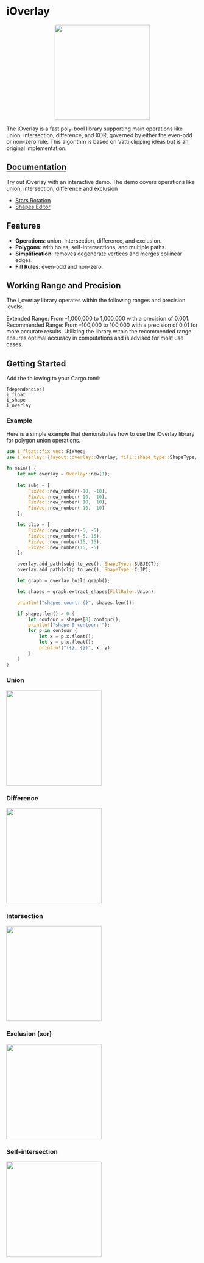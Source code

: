 # iOverlay

<p align="center">
          
<img src="https://raw.githubusercontent.com/iShape-Rust/iOverlay/blob/main/Readme/balloons.svg" width="250"/>
</p>

The iOverlay is a fast poly-bool library supporting main operations like union, intersection, difference, and XOR, governed by either the even-odd or non-zero rule. This algorithm is based on Vatti clipping ideas but is an original implementation.


## [Documentation](https://ishape-rust.github.io/iShape-js/overlay/stars_demo.html)
Try out iOverlay with an interactive demo. The demo covers operations like union, intersection, difference and exclusion

- [Stars Rotation](https://ishape-rust.github.io/iShape-js/overlay/stars_demo.html)
- [Shapes Editor](https://ishape-rust.github.io/iShape-js/overlay/shapes_editor.html)



## Features

- **Operations**: union, intersection, difference, and exclusion.
- **Polygons**: with holes, self-intersections, and multiple paths.
- **Simplification**: removes degenerate vertices and merges collinear edges.
- **Fill Rules**: even-odd and non-zero.



## Working Range and Precision
The i_overlay library operates within the following ranges and precision levels:

Extended Range: From -1,000,000 to 1,000,000 with a precision of 0.001.
Recommended Range: From -100,000 to 100,000 with a precision of 0.01 for more accurate results.
Utilizing the library within the recommended range ensures optimal accuracy in computations and is advised for most use cases.



## Getting Started

Add the following to your Cargo.toml:
```
[dependencies]
i_float
i_shape
i_overlay
```

### Example

Here is a simple example that demonstrates how to use the iOverlay library for polygon union operations.
```rust
use i_float::fix_vec::FixVec;
use i_overlay::{layout::overlay::Overlay, fill::shape_type::ShapeType, bool::fill_rule::FillRule};

fn main() {
    let mut overlay = Overlay::new(1);
        
    let subj = [
        FixVec::new_number(-10, -10),
        FixVec::new_number(-10,  10),
        FixVec::new_number( 10,  10),
        FixVec::new_number( 10, -10)
    ];

    let clip = [
        FixVec::new_number(-5, -5),
        FixVec::new_number(-5, 15),
        FixVec::new_number(15, 15),
        FixVec::new_number(15, -5)
    ];

    overlay.add_path(subj.to_vec(), ShapeType::SUBJECT);
    overlay.add_path(clip.to_vec(), ShapeType::CLIP);

    let graph = overlay.build_graph();

    let shapes = graph.extract_shapes(FillRule::Union);

    println!("shapes count: {}", shapes.len());

    if shapes.len() > 0 {
        let contour = shapes[0].contour();
        println!("shape 0 contour: ");
        for p in contour {
            let x = p.x.float();
            let y = p.x.float();
            println!("({}, {})", x, y);
        }
    }
}
```



### Union
<p align="left">
<img src="https://raw.githubusercontent.com/iShape-Rus/iOverlay/blob/main/Readme/union.svg" width="250"/>
</p>

### Difference
<p align="left">
<img src="https://raw.githubusercontent.com/iShape-Rust/iOverlay/blob/main/Readme/difference.svg" width="250"/>
</p>

### Intersection
<p align="left">
<img src="https://raw.githubusercontent.com/iShape-Rust/iOverlay/blob/main/Readme/intersection.svg" width="250"/>
</p>

### Exclusion (xor)
<p align="left">
<img src="https://raw.githubusercontent.com/iShape-Rust/iOverlay/blob/main/Readme/exclusion.svg" width="250"/>
</p>

### Self-intersection
<p align="left">
<img src="https://raw.githubusercontent.com/iShape-Rust/iOverlay/blob/main/Readme/self-intersecting.svg" width="250"/>
</p>

